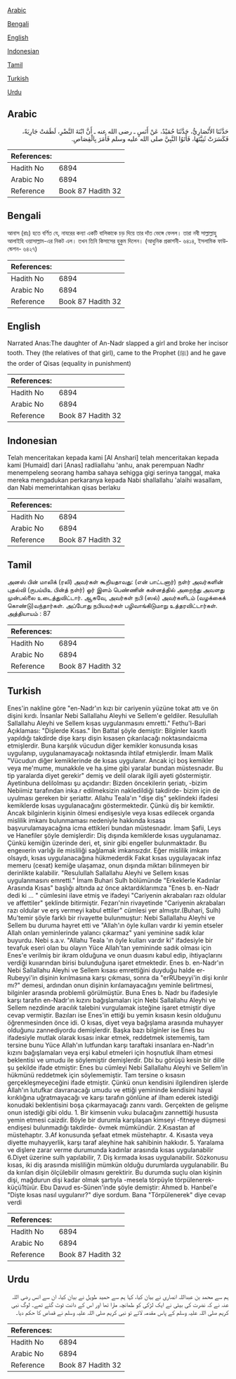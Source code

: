[Arabic](#arabic)

[Bengali](#bengali)

[English](#english)

[Indonesian](#indonesian)

[Tamil](#tamil)

[Turkish](#turkish)

[Urdu](#urdu)

## Arabic


<div dir="rtl" lang="ar" style={{fontSize:'larger',backgroundColor:'#f8f9fa',padding:20}}>
حَدَّثَنَا الأَنْصَارِيُّ، حَدَّثَنَا حُمَيْدٌ، عَنْ أَنَسٍ ـ رضى الله عنه ـ أَنَّ ابْنَةَ النَّضْرِ، لَطَمَتْ جَارِيَةً، فَكَسَرَتْ ثَنِيَّتَهَا، فَأَتَوُا النَّبِيَّ صلى الله عليه وسلم فَأَمَرَ بِالْقِصَاصِ‏.‏
</div>
<div style={{backgroundColor:'#f8f9fa',padding:20, marginBottom: 10}}><table> <thead> <tr> <th>References:</th> <th></th> </tr> </thead> <tbody><tr><td>Hadith No</td><td>6894</td></tr><tr><td>Arabic No</td><td>6894</td></tr><tr><td>Reference</td><td>Book 87 Hadith 32</td></tr></tbody></table></div>

## Bengali


<div dir="ltr" lang="bn" style={{fontSize:'larger',backgroundColor:'#f8f9fa',padding:20}}>
আনাস (রাঃ) হতে বর্ণিত যে, নাযরের কন্যা একটি বালিকাকে চড় দিয়ে তার দাঁত ভেঙ্গে ফেলল। তারা নবী সাল্লাল্লাহু আলাইহি ওয়াসাল্লাম-এর নিকট এল। তখন তিনি কিসাসের হুকুম দিলেন। (আধুনিক প্রকাশনী- ৬৪১৪, ইসলামিক ফাউন্ডেশন- ৬৪২৭)
</div>
<div style={{backgroundColor:'#f8f9fa',padding:20, marginBottom: 10}}><table> <thead> <tr> <th>References:</th> <th></th> </tr> </thead> <tbody><tr><td>Hadith No</td><td>6894</td></tr><tr><td>Arabic No</td><td>6894</td></tr><tr><td>Reference</td><td>Book 87 Hadith 32</td></tr></tbody></table></div>

## English


<div dir="ltr" lang="en" style={{fontSize:'larger',backgroundColor:'#f8f9fa',padding:20}}>
Narrated Anas:The daughter of An-Nadr slapped a girl and broke her incisor tooth. They (the relatives of that girl), came to the Prophet (ﷺ) and he gave the order of Qisas (equality in punishment)
</div>
<div style={{backgroundColor:'#f8f9fa',padding:20, marginBottom: 10}}><table> <thead> <tr> <th>References:</th> <th></th> </tr> </thead> <tbody><tr><td>Hadith No</td><td>6894</td></tr><tr><td>Arabic No</td><td>6894</td></tr><tr><td>Reference</td><td>Book 87 Hadith 32</td></tr></tbody></table></div>

## Indonesian


<div dir="ltr" lang="id" style={{fontSize:'larger',backgroundColor:'#f8f9fa',padding:20}}>
Telah menceritakan kepada kami [Al Anshari] telah menceritakan kepada kami [Humaid] dari [Anas] radliallahu 'anhu, anak perempuan Nadhr menempeleng seorang hamba sahaya sehigga gigi serinya tanggal, maka mereka mengadukan perkaranya kepada Nabi shallallahu 'alaihi wasallam, dan Nabi memerintahkan qisas berlaku
</div>
<div style={{backgroundColor:'#f8f9fa',padding:20, marginBottom: 10}}><table> <thead> <tr> <th>References:</th> <th></th> </tr> </thead> <tbody><tr><td>Hadith No</td><td>6894</td></tr><tr><td>Arabic No</td><td>6894</td></tr><tr><td>Reference</td><td>Book 87 Hadith 32</td></tr></tbody></table></div>

## Tamil


<div dir="ltr" lang="ta" style={{fontSize:'larger',backgroundColor:'#f8f9fa',padding:20}}>
அனஸ் பின் மாலிக் (ரலி) அவர்கள் கூறியதாவது: (என் பாட்டனார்) நள்ர் அவர்களின் புதல்வி (ருபய்யிஉ பின்த் நள்ர்) ஓர் இளம் பெண்ணின் கன்னத்தில் அறைந்து அவளது முன்பல்லை உடைத்துவிட்டார். ஆகவே, அவர்கள் நபி (ஸல்) அவர்களிடம் (வழக்கைக் கொண்டு)வந்தார்கள். அப்போது நபியவர்கள் பழிவாங்கிடுமாறு உத்தரவிட்டார்கள். அத்தியாயம் : 87
</div>
<div style={{backgroundColor:'#f8f9fa',padding:20, marginBottom: 10}}><table> <thead> <tr> <th>References:</th> <th></th> </tr> </thead> <tbody><tr><td>Hadith No</td><td>6894</td></tr><tr><td>Arabic No</td><td>6894</td></tr><tr><td>Reference</td><td>Book 87 Hadith 32</td></tr></tbody></table></div>

## Turkish


<div dir="ltr" lang="tr" style={{fontSize:'larger',backgroundColor:'#f8f9fa',padding:20}}>
Enes'in nakline göre "en-Nadr'ın kızı bir cariyenin yüzüne tokat attı ve ön dişini kırdı. İnsanlar Nebi Sallallahu Aleyhi ve Sellem'e geldiler. Resulullah Sallallahu Aleyhi ve Sellem kısas uygulanmasını emretti." Fethu'l-Bari Açıklaması: "Dişlerde Kısas." İbn Battal şöyle demiştir: Bilginler kasıtlı yapıldığı takdirde dişe karşı dişin kısasen çıkarılacağı noktasındaicma etmişlerdir. Buna karşılık vücudun diğer kemikler konusunda kısas uygulanıp, uygulanamayacağı noktasında ihtilaf etmişlerdir. İmam Malik "Vücudun diğer kemiklerinde de kısas uygulanır. Ancak içi boş kemikler veya me'mume, munakkıle ve ha.şime gibi yaralar bundan müstesnadır. Bu tip yaralarda diyet gerekir" demiş ve delil olarak ilgili ayeti göstermiştir. Ayetinbuna delilolması şu açıdandır: Bizden öncekilerin şeriatı, -bizim Nebiimiz tarafından inka.r edilmeksizin nakledildiği takdirde- bizim için de uyulması gereken bir şeriattır. Allahu Teala'ın "dişe diş" şeklindeki ifadesi kemiklerde kısas uygulanacağını göstermektedir. Çünkü diş bir kemiktir. Ancak bilginlerin kişinin ölmesi endişesiyle veya kısas edilecek organda mislilik imkanı bulunmaması nedeniyle hakkında kısasa başvurulamayacağına icma ettikleri bundan müstesnadır. İmam Şafii, Leys ve Hanefiler şöyle demişlerdir: Diş dışında kemiklerde kısas uygulanamaz. Çünkü kemiğin üzerinde deri, et, sinir gibi engeller bulunmaktadır. Bu engeııerin varlığı ile misliliği sağlamak imkansızdır. Eğer mislilik imkanı olsaydı, kısas uygulanacağına hükmederdik Fakat kısas uygulayacak infaz memeru (ceııat) kemiğe ulaşamaz, onun dışında miktarı bilinmeyen bir derinlikte kalabilir. "Resulullah Sallallahu Aleyhi ve Sellem kısas uygulanmasını emretti." İmam Buhari Sulh bölümünde "Erkeklerle Kadınlar Arasında Kısas" başlığı altında az önce aktardıklarımıza "Enes b. en-Nadr dedi ki ... " cümlesini ilave etmiş ve ifadeyi "Cariyenin akrabaları razı oldular ve affettiler" şeklinde bitirmiştir. Fezarı'nin rivayetinde "Cariyenin akrabaları razı oldular ve erş vermeyi kabul ettiler" cümlesi yer almıştır.(Buhari, Sulh) Mu'temir şöyle farklı bir rivayette bulunmuştur: Nebi Sallallahu Aleyhi ve Sellem bu duruma hayret etti ve "Allah'ın öyle kulları vardır ki yemin etseler Allah onları yeminlerinde yalancı çıkarmaz" yani yeminine sadık kılar buyurdu. Nebi s.a.v. "Allahu Teala 'ın öyle kulları vardır ki" ifadesiyle bir tevafuk eseri olan bu olayın Yüce Allah'tan yemininde sadık olması için Enes'e verilmiş bir ikram olduğuna ve onun duasını kabul edip, ihtiyaçlarını verdiği kuııarından birisi bulunduğuna işaret etmektedir. Enes b. en-Nadr'ın Nebi Sallallahu Aleyhi ve Sellem kısası emrettiğini duyduğu halde er-Rubeyyi'in dişinin kırılmasına karşı çıkması, sonra da "erRUbeyyi'in dişi kırılır mı?" demesi, ardından onun dişinin kırılamayacağını yeminle belirtmesi, bilginler arasında problemli görülmüştür. Buna Enes b. Nadr bu ifadesiyle karşı tarafın en-Nadr'ın kızını bağışlamaları için Nebi Sallallahu Aleyhi ve Sellem nezdinde aracılık talebini vurgulamak isteğine işaret etmiştir diye cevap vermiştir. Bazıları ise Enes'in ettiği bu yemin kısasın kesin olduğunu öğrenmesinden önce idi. O kısas, diyet veya bağışlama arasında muhayyer olduğunu zannediyordu demişlerdir. Başka bazı bilginler ise Enes bu ifadesiyle mutlak olarak kısası inkar etmek, reddetmek istememiş, tam tersine bunu Yüce Allah'ın lutfundan karşı taraftaki insanlara en-Nadr'ın kızını bağışlamaları veya erşi kabul etmeleri için hoşnutluk ilham etmesi beklentisi ve umudu ile söylemiştir demişlerdir. Dbi bu görüşü kesin bir dille şu şekilde ifade etmiştir: Enes bu cümleyi Nebi Sallallahu Aleyhi ve Sellem'in hükmünü reddetmek için söylememiştir. Tam tersine o kısasın gerçekleşmeyeceğini ifade etmiştir. Çünkü onun kendisini ilgilendiren işlerde Allah'ın lutufkar davranacağı umudu ve ettiği yemininde kendisini hayal kırıklığına uğratmayacağı ve karşı tarafın gönlüne af ilham ederek istediği konudaki beklentisini boşa çıkarmayacağı zannı vardı. Gerçekten de gelişme onun istediği gibi oldu. 1. Bir kimsenin vuku bulacağını zannettiği hususta yemin etmesi caizdir. Böyle bir durumla karşılaşan kimseyi -fitneye düşmesi endişesi bulunmadığı takdirde- övmek mümkündür. 2.Kısastan af müstehaptır. 3.Af konusunda şefaat etmek müstehaptır. 4. Kısasta veya diyette muhayyerlik, karşı taraf aleyhine hak sahibinin hakkıdır. 5. Yaralama ve dişlere zarar verme durumunda kadınlar arasında kısas uygulanabilir 6.Diyet üzerine sulh yapılabilir, 7. Diş kırmada kısas uygulanabilir. Sözkonusu kısas, iki diş arasında misliliğin mümkün olduğu durumlarda uygulanabilir. Bu da kırılan dişin ölçülebilir olmasını gerektirir. Bu durumda suçlu olan kişinin dişi, mağdurun dişi kadar olmak şartıyla -mesela törpüyle törpülenerek- küçü1tüıür. Ebu Davud es-Sünen'inde şöyle demiştir: Ahmed b. Hanbel'e "Dişte kısas nasıl uygulanır?" diye sordum. Bana "Törpülenerek" diye cevap verdi
</div>
<div style={{backgroundColor:'#f8f9fa',padding:20, marginBottom: 10}}><table> <thead> <tr> <th>References:</th> <th></th> </tr> </thead> <tbody><tr><td>Hadith No</td><td>6894</td></tr><tr><td>Arabic No</td><td>6894</td></tr><tr><td>Reference</td><td>Book 87 Hadith 32</td></tr></tbody></table></div>

## Urdu


<div dir="rtl" lang="ur" style={{fontSize:'larger',backgroundColor:'#f8f9fa',padding:20}}>
ہم سے محمد بن عبداللہ انصاری نے بیان کیا، کہا ہم سے حمید طویل نے بیان کیا، ان سے انس رضی اللہ عنہ نے کہ نضرت کی بیٹی نے ایک لڑکی کو طمانچہ مارا تھا اور اس کے دانت ٹوٹ گئے تھے۔ لوگ نبی کریم صلی اللہ علیہ وسلم کے پاس مقدمہ لائے تو نبی کریم صلی اللہ علیہ وسلم نے قصاص کا حکم دیا۔
</div>
<div style={{backgroundColor:'#f8f9fa',padding:20, marginBottom: 10}}><table> <thead> <tr> <th>References:</th> <th></th> </tr> </thead> <tbody><tr><td>Hadith No</td><td>6894</td></tr><tr><td>Arabic No</td><td>6894</td></tr><tr><td>Reference</td><td>Book 87 Hadith 32</td></tr></tbody></table></div>